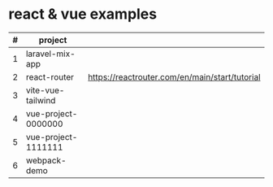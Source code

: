 # react & vue examples

| # | project             |                                                |
| - | ------------------- | ---------------------------------------------- |
| 1 | laravel-mix-app     |                                                |
| 2 | react-router        | https://reactrouter.com/en/main/start/tutorial |
| 3 | vite-vue-tailwind   |                                                |
| 4 | vue-project-0000000 |                                                |
| 5 | vue-project-1111111 |                                                |
| 6 | webpack-demo        |                                                |
